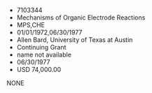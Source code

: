 * 7103344
* Mechanisms of Organic Electrode Reactions
* MPS,CHE
* 01/01/1972,06/30/1977
* Allen Bard, University of Texas at Austin
* Continuing Grant
*   name not available
* 06/30/1977
* USD 74,000.00

NONE